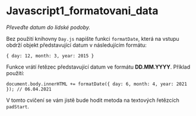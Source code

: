 # Javascript1_formatovani_data

*Převeďte datum do lidské podoby.*

Bez použití knihovny `Day.js` napište funkci `formatDate`, která na vstupu obdrží objekt představující datum v následujícím formátu:

```
{ day: 12, month: 3, year: 2015 }
```

Funkce vrátí řetězec představující datum ve formátu **DD.MM.YYYY**. Příklad použití:

```
document.body.innerHTML += formatDate({ day: 6, month: 4, year: 2021 }); // 06.04.2021
```

V tomto cvičení se vám jistě bude hodit metoda na textových řetězcích `padStart`.
